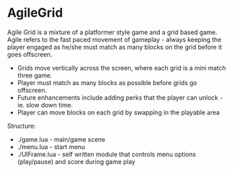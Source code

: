 # AgileGrid

Agile Grid is a mixture of a platformer style game and a grid based game. Agile refers to the fast paced
movement of gameplay - always keeping the player engaged as he/she must match as many blocks on the grid
before it goes offscreen.

- Grids move vertically across the screen, where each grid is a mini match three game.
- Player must match as many blocks as possible before grids go offscreen.
- Future enhancements include adding perks that the player can unlock - ie. slow down time.
- Player can move blocks on each grid by swapping in the playable area

Structure:

- ./game.lua - main/game scene
- ./menu.lua - start menu
- ./UIFrame.lua - self written module that controls menu options (play/pause) and score during game play